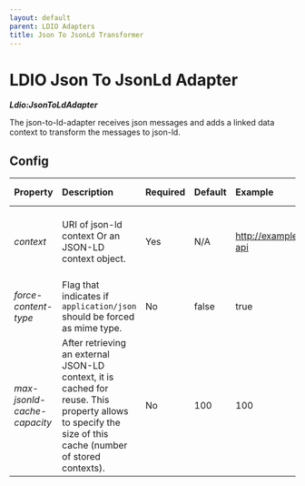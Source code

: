 ```yaml
---
layout: default
parent: LDIO Adapters
title: Json To JsonLd Transformer
---
```


# LDIO Json To JsonLd Adapter

***Ldio:JsonToLdAdapter***

The json-to-ld-adapter receives json messages and adds a linked data context to transform the messages to json-ld.

## Config

| Property                    | Description                                                                                                                                               | Required | Default | Example                   | Supported values                                 |
|:----------------------------|:----------------------------------------------------------------------------------------------------------------------------------------------------------|:---------|:--------|:--------------------------|:-------------------------------------------------|
| _context_                   | URI of json-ld context Or an JSON-LD context object.                                                                                                      | Yes      | N/A     | http://example.com/my-api | URI or Json Object (containing "@context" entry) |
| _force-content-type_        | Flag that indicates if `application/json` should be forced as mime type.                                                                                  | No       | false   | true                      | true or false                                    |
| _max-jsonld-cache-capacity_ | After retrieving an external JSON-LD context, it is cached for reuse. This property allows to specify the size of this cache (number of stored contexts). | No       | 100     | 100                       | Integer                                          |
